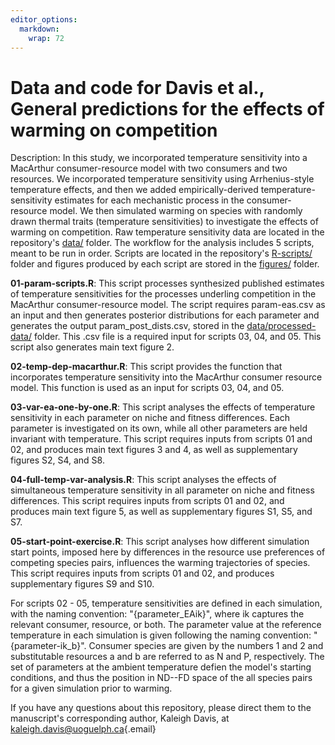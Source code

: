 ```yaml
---
editor_options: 
  markdown: 
    wrap: 72
---
```


# Data and code for Davis et al., General predictions for the effects of warming on competition

Description: In this study, we incorporated temperature sensitivity into
a MacArthur consumer-resource model with two consumers and two
resources. We incorporated temperature sensitivity using Arrhenius-style
temperature effects, and then we added empirically-derived
temperature-sensitivity estimates for each mechanistic process in the
consumer-resource model. We then simulated warming on species with
randomly drawn thermal traits (temperature sensitivities) to investigate
the effects of warming on competition. Raw temperature sensitivity data
are located in the repository's
[data/](https://github.com/BernhardtLab/comp-temp/tree/main/data)
folder. The workflow for the analysis includes 5 scripts, meant to be
run in order. Scripts are located in the repository's
[R-scripts/](https://github.com/BernhardtLab/comp-temp/tree/main/R-scripts)
folder and figures produced by each script are stored in the
[figures/](https://github.com/BernhardtLab/comp-temp/tree/main/figures)
folder.

**01-param-scripts.R**: This script processes synthesized published
estimates of temperature sensitivities for the processes underling
competition in the MacArthur consumer-resource model. The script
requires param-eas.csv as an input and then generates posterior
distributions for each parameter and generates the output
param_post_dists.csv, stored in the
[data/processed-data/](https://github.com/BernhardtLab/comp-temp/tree/main/data/processed-data)
folder. This .csv file is a required input for scripts 03, 04, and 05. This script also generates main text figure 2.

**02-temp-dep-macarthur.R**: This script provides the function that
incorporates temperature sensitivity into the MacArthur consumer
resource model. This function is used
as an input for scripts 03, 04, and 05.

**03-var-ea-one-by-one.R**: This script analyses the effects of
temperature sensitivity in each parameter on niche and fitness
differences. Each parameter is investigated on its own, while all other
parameters are held invariant with temperature. This script requires
inputs from scripts 01 and 02, and produces main text figures 3 and 4,
as well as supplementary figures S2, S4, and S8.

**04-full-temp-var-analysis.R**: This script analyses the effects of
simultaneous temperature sensitivity in all parameter on niche and
fitness differences. This script requires inputs from scripts 01 and 02,
and produces main text figure 5, as well as supplementary figures S1,
S5, and S7.

**05-start-point-exercise.R**: This script analyses how different
simulation start points, imposed here by differences in the resource use
preferences of competing species pairs, influences the warming
trajectories of species. This script requires inputs from scripts 01 and
02, and produces supplementary figures S9 and S10.

For scripts 02 - 05, temperature sensitivities are defined in each simulation, with the naming convention: "{parameter_EAik}", where ik captures the relevant consumer, resource, or both. The parameter value at the reference temperature in each simulation is given following the naming convention: "{parameter-ik_b}". Consumer species are given by the numbers 1 and 2 and substitutable resources a and b are referred to as N and P, respectively. The set of parameters at the ambient temperature defien the model's starting conditions, and thus the position in ND--FD space of the all species pairs for a given simulation prior to warming. 

If you have any questions about this repository, please direct them to
the manuscript's corresponding author, Kaleigh Davis, at
[kaleigh.davis\@uoguelph.ca](mailto:kaleigh.davis@uoguelph.ca){.email}
